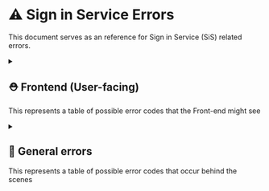 # ⚠️ Sign in Service Errors

This document serves as an reference for Sign in Service (SiS) related errors.

<details>
  <summary>
    <h2>⛑️ Frontend (User-facing)</h2>
    <p>This represents a table of possible error codes that the Front-end might see</p>
  </summary>

### Authorize (`/sign_in/authorize`)
| Status Code | Error | Description | Fix |
| --- | --- | --- | --- |
| 400 | **Client id is not valid** | The `client_id` parameter is not present or not valid | `client_id` must be either `web` or `mobile` |
| 400 | **Type is not valid** | The `type` parameter is not present or not valid | `type` must be either `logingov`, `idme`, `dslogon`, or `mhv` |
| 400 | **ACR is not valid** | The `acr` parameter is not present or not valid | `acr` must be either `min`, `ial2`, `loa3` |
| 400 | **Code Challenge is not defined** | The `code_challenge` parameter is not present or not valid | `code_challenge` must be present and not empty or malformed |
| 400 | **Code Challenge Method is not defined** | The `code_challenge_method` parameter is not present or not valid | `code_challenge_method` must be present and not empty or malformed |


### Callback (API: `/sign_in/callback`, Website: `/auth/login/callback`)

| Status Code | Error | Description | Fix |
| --- | --- | --- | --- |
| 400 | **Code is not valid** | The `code` parameter is not valid | `code` must not be empty or malformed |
| 400 | **Code is not defined** | The `code` parameter is not present | `code` parameter is missing |
| 400 | **State is not defined** | The `state` parameter is not present or not valid | `state` must be present and not empty or malformed |
| n/a | **State mismatch (client-side)** | The `state` parameter did not match from the original request | Clear cookies & cache, try again |
| 001 | **ID.me authorization denied by user** | User canceled ID.me verification | User must complete verification |
| 007 | **Unknown credential provider issue** | Default code for an unknown error with the credential provider | Clear cookies & cache, try again |
| 009 | **Login.gov authorization denied by user** | User canceled Login.gov verification | User must complete verification |
| 101 | **Multiple MHV IDs** | The user's account contains multiple MHV IENs | Contact helpdesk to resolve data issue |
| 102 | **Multiple EDIPIs** | The user's account contains multiple EDIPIs | Contact helpdesk to resolve data issue |
| 106 | **Multiple Corp IDs** | The user's account contains multiple Corp IDs | Contact helpdesk to resolve data issue |
| 107 | **Locked Account** | The user's account has been locked | Contact helpdesk to resolve account status |
  
### Token Exchange (`/sign_in/token`)

| Status Code | Error | Description | Fix |
| --- | --- | --- | --- |
| 400 | **Code is not valid** | The `code` parameter is not valid | `code` must not be empty or malformed |
| 400 | **Code Verifier is not defined** | The `code_verifier` parameter is not present | `code_verifier` must be present and not empty or malformed |
| 400 | **Grant Type is not defined** | The `grant_type` parameter is not presentd | `grant_type` must be present and not empty or malformed |

### Refresh (`/sign_in/refresh`)

| Status Code | Error | Description | Fix |
| --- | --- | --- | --- |
| 400 | **Refresh token is not defined** | This occurs if the Refresh Token is not found in the cookies or passed via parameters | Clear cookies & cache, try again |
</details>

<details>
  <summary>
    <h2>💢 General errors</h2>
    <p>This represents a table of possible error codes that occur behind the scenes</p>
  </summary>

### Access Token JWT Decoder
| Status Code | Error | Description | Fix |
| --- | --- | --- | --- |
| 400 | **Access token body does not match signature** | - | - |
| 400 | **Access token has expired** | - | - |
| 400 | **Access token JWT is malformed** | - | - |
  
### ACR Translator
| Status Code | Error | Description | Fix |
| --- | --- | --- | --- |
| 400 | **Invalid ACR for `<csp>`** | - | - |
| 400 | **InvalidType value** | - | - |

### Credential Info Creator
| Status Code | Error | Description | Fix |
| --- | --- | --- | --- |
| 400 | **Cannot save information for malformed credential** | - | - |

### Credential Level Creator
| Status Code | Error | Description | Fix |
| --- | --- | --- | --- |
| 400 | **Unsupported credential authorization levels** | - | - |
  
### Code Validator
| Status Code | Error | Description | Fix |
| --- | --- | --- | --- |
| 400 | **Code is not valid** | The `code` provided is not valid | - |
| 400 | **Code verifier is malformed** | - | - |
| 400 | **Code verifier is not valid** | - | - |
| 400 | **Grant Type is not valid** | - | - |

### Refresh Token JWT Encryptor
| Status Code | Error | Description | Fix |
| --- | --- | --- | --- |
| 400 | **Refresh token is malformed** | - | - |

### Refresh Token JWT Decryptor
| Status Code | Error | Description | Fix |
| --- | --- | --- | --- |
| 400 | **Refresh token cannot be decrypted** | - | - |
| 400 | **Refresh nonce is invalid** | - | - |
| 400 | **Refresh token version is invalid** | - | - |
  
### Session Refresh
| Status Code | Error | Description | Fix |
| --- | --- | --- | --- |
| 400 | **Anti CSRF token is not valid** | - | - |
| 400 | **No valid Session found** | - | - |
| 400 | **Token theft detected** | - | - |

### State Payload JWT Encoder
| Status Code | Error | Description | Fix |
| --- | --- | --- | --- |
| 400 | **Attributes are not valid** | - | - |
| 400 | **Code Challenge is not valid** | - | - |
| 400 | **Code Challenge Method is not valid** | - | - |

### State Payload JWT Decoder
| Status Code | Error | Description | Fix |
| --- | --- | --- | --- |
| 400 | **State JWT body does not match signature** | - | - |
| 400 | **State JWT is malformed** | - | - |

### Token Serializer
| Status Code | Error | Description | Fix |
| --- | --- | --- | --- |
| 400 | **Client id is not valid** | - | - |

### User Creator
| Status Code | Error | Description | Fix |
| --- | --- | --- | --- |
| 400 | **Death Flag Detected** | - | - |
| 400 | **Theft Flag Detected** | - | - |
| 400 | **User Attributes are Malformed** | - | - |
| 400 | **User MPI record cannot be created** | - | - |

### User Loader
| Status Code | Error | Description | Fix |
| --- | --- | --- | --- |
| 400 | **Invalid Session Handle** | - | - |
| 400 | **Invalid User UUID** | - | - |



</details>
